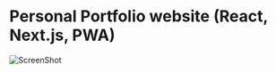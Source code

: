 # Personal Portfolio website (React, Next.js, PWA)

![ScreenShot](https://junaid-home.github.io/assets/screenshot.png)
